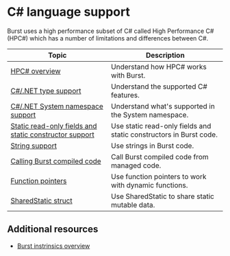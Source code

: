# C# language support

Burst uses a high performance subset of C# called High Performance C# (HPC#) which has a number of limitations and differences between C#.

|**Topic**|**Description**|
|---|---|
|[HPC# overview](csharp-hpc-overview.md)|Understand how HPC# works with Burst.|
|[C#/.NET type support](csharp-type-support.md)| Understand the supported C# features.|
|[C#/.NET System namespace support](csharp-system-support.md)| Understand what's supported in the System namespace.|
|[Static read-only fields and static constructor support](csharp-static-read-only-support.md)|Use static read-only fields and static constructors in Burst code.|
|[String support](csharp-string-support.md)|Use strings in Burst code.|
|[Calling Burst compiled code](csharp-calling-burst-code.md)| Call Burst compiled code from managed code.|
[Function pointers](csharp-function-pointers.md)|Use function pointers to work with dynamic functions.|
|[SharedStatic struct](csharp-shared-static.md)| Use SharedStatic to share static mutable data.|

## Additional resources

* [Burst instrinsics overview](csharp-burst-intrinsics.md)
